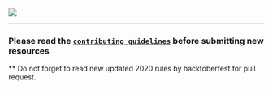 <img src="./RTU DIGITAL LIBRARY.jpg" />

***

### **Please read the [`contributing guidelines`](./contributing.md) before submitting new resources**
** Do not forget to read new updated 2020 rules by hacktoberfest for pull request.
